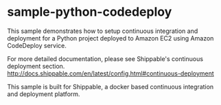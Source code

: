 sample-python-codedeploy
======================== 

This sample demonstrates how to setup continuous integration and deployment for a Python project deployed to Amazon EC2 using Amazon CodeDeploy service.

For more detailed documentation, please see Shippable's continuous deployment section. http://docs.shippable.com/en/latest/config.html#continuous-deployment

This sample is built for Shippable, a docker based continuous integration and deployment platform.
